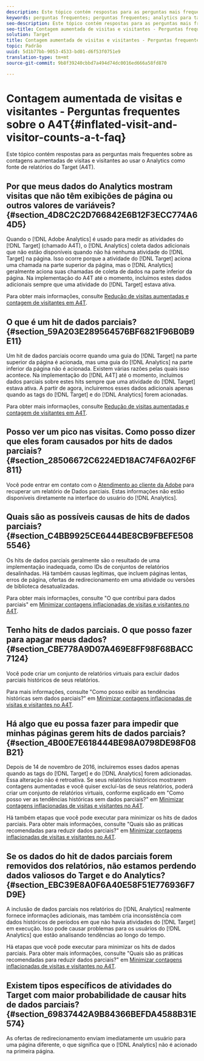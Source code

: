 ```yaml
---
description: Este tópico contém respostas para as perguntas mais frequentes sobre as contagens aumentadas de visitas e visitantes ao usar o Analytics como fonte de relatórios do Target (A4T).
keywords: perguntas frequentes; perguntas frequentes; analytics para target; a4T; inflacionado; visita; visitante; acesso parcial; órfão; órfão; acesso parcial
seo-description: Este tópico contém respostas para as perguntas mais frequentes sobre as contagens aumentadas de visitas e visitantes ao usar o Analytics como fonte de relatórios do Target (A4T).
seo-title: Contagem aumentada de visitas e visitantes - Perguntas frequentes sobre o A4T
solution: Target
title: Contagem aumentada de visitas e visitantes - Perguntas frequentes sobre o A4T
topic: Padrão
uuid: 5d1b77bb-9053-4533-bd01-d6f53f0751e9
translation-type: tm+mt
source-git-commit: 9b8f39240cbbd7a494d74dc0016ed666a58fd870

---
```



# Contagem aumentada de visitas e visitantes - Perguntas frequentes sobre o A4T{#inflated-visit-and-visitor-counts-a-t-faq}

Este tópico contém respostas para as perguntas mais frequentes sobre as contagens aumentadas de visitas e visitantes ao usar o Analytics como fonte de relatórios do Target (A4T).

## Por que meus dados do Analytics mostram visitas que não têm exibições de página ou outros valores de variáveis? {#section_4D8C2C2D766842E6B12F3ECC774A64D5}

Quando o [!DNL Adobe Analytics] é usado para medir as atividades do [!DNL Target] (chamado A4T), o [!DNL Analytics] coleta dados adicionais que não estão disponíveis quando não há nenhuma atividade do [!DNL Target] na página. Isso ocorre porque a atividade do [!DNL Target] aciona uma chamada na parte superior da página, mas o [!DNL Analytics] geralmente aciona suas chamadas de coleta de dados na parte inferior da página. Na implementação do A4T até o momento, incluímos estes dados adicionais sempre que uma atividade do [!DNL Target] estava ativa.

Para obter mais informações, consulte [Redução de visitas aumentadas e contagem de visitantes em A4T](../../../c-integrating-target-with-mac/a4t/c-a4t-troubleshooting/minimizing-inflated-visit-and-visitor-counts-a4t.md#concept_A515C2DE126E44B6AD97754C2C6D5235).

## O que é um hit de dados parciais? {#section_59A203E289564576BF6821F96B0B9E11}

Um hit de dados parciais ocorre quando uma guia do [!DNL Target] na parte superior da página é acionada, mas uma guia do [!DNL Analytics] na parte inferior da página não é acionada. Existem várias razões pelas quais isso acontece. Na implementação do [!DNL A4T] até o momento, incluímos dados parciais sobre estes hits sempre que uma atividade do [!DNL Target] estava ativa. A partir de agora, incluiremos esses dados adicionais apenas quando as tags do [!DNL Target] e do [!DNL Analytics] forem acionadas.

Para obter mais informações, consulte [Redução de visitas aumentadas e contagem de visitantes em A4T](../../../c-integrating-target-with-mac/a4t/c-a4t-troubleshooting/minimizing-inflated-visit-and-visitor-counts-a4t.md#concept_A515C2DE126E44B6AD97754C2C6D5235).

## Posso ver um pico nas visitas. Como posso dizer que eles foram causados por hits de dados parciais? {#section_28506672C6224ED18AC74F6A02F6F811}

Você pode entrar em contato com o [Atendimento ao cliente da Adobe](../../../cmp-resources-and-contact-information.md#reference_ACA3391A00EF467B87930A450050077C) para recuperar um relatório de Dados parciais. Estas informações não estão disponíveis diretamente na interface do usuário do [!DNL Analytics].

## Quais são as possíveis causas de hits de dados parciais? {#section_C4BB9925CE6444BE8CB9FBEFE5085546}

Os hits de dados parciais geralmente são o resultado de uma implementação inadequada, como IDs de conjuntos de relatórios desalinhadas. Há também causas legítimas, que incluem páginas lentas, erros de página, ofertas de redirecionamento em uma atividade ou versões de biblioteca desatualizadas.

Para obter mais informações, consulte &quot;O que contribui para dados parciais&quot; em [Minimizar contagens inflacionadas de visitas e visitantes no A4T](../../../c-integrating-target-with-mac/a4t/c-a4t-troubleshooting/minimizing-inflated-visit-and-visitor-counts-a4t.md#concept_A515C2DE126E44B6AD97754C2C6D5235).

## Tenho hits de dados parciais. O que posso fazer para apagar meus dados? {#section_CBE778A9D07A469E8FF98F68BACC7124}

Você pode criar um conjunto de relatórios virtuais para excluir dados parciais históricos de seus relatórios.

Para mais informações, consulte &quot;Como posso exibir as tendências históricas sem dados parciais?&quot; em [Minimizar contagens inflacionadas de visitas e visitantes no A4T](../../../c-integrating-target-with-mac/a4t/c-a4t-troubleshooting/minimizing-inflated-visit-and-visitor-counts-a4t.md#concept_A515C2DE126E44B6AD97754C2C6D5235).

## Há algo que eu possa fazer para impedir que minhas páginas gerem hits de dados parciais? {#section_4B00E7E618444BE98A0798DE98F08B21}

Depois de 14 de novembro de 2016, incluiremos esses dados apenas quando as tags do [!DNL Target] e do [!DNL Analytics] forem adicionadas. Essa alteração não é retroativa. Se seus relatórios históricos mostrarem contagens aumentadas e você quiser excluí-las de seus relatórios, poderá criar um conjunto de relatórios virtuais, conforme explicado em &quot;Como posso ver as tendências históricas sem dados parciais?&quot; em [Minimizar contagens inflacionadas de visitas e visitantes no A4T](../../../c-integrating-target-with-mac/a4t/c-a4t-troubleshooting/minimizing-inflated-visit-and-visitor-counts-a4t.md#concept_A515C2DE126E44B6AD97754C2C6D5235).

Há também etapas que você pode executar para minimizar os hits de dados parciais. Para obter mais informações, consulte &quot;Quais são as práticas recomendadas para reduzir dados parciais?&quot; em [Minimizar contagens inflacionadas de visitas e visitantes no A4T](../../../c-integrating-target-with-mac/a4t/c-a4t-troubleshooting/minimizing-inflated-visit-and-visitor-counts-a4t.md#concept_A515C2DE126E44B6AD97754C2C6D5235).

## Se os dados do hit de dados parciais forem removidos dos relatórios, não estamos perdendo dados valiosos do Target e do Analytics? {#section_EBC39E8A0F6A40E58F51E776936F7D9E}

A inclusão de dados parciais nos relatórios do [!DNL Analytics] realmente fornece informações adicionais, mas também cria inconsistência com dados históricos de períodos em que não havia atividades do [!DNL Target] em execução. Isso pode causar problemas para os usuários do [!DNL Analytics] que estão analisando tendências ao longo do tempo.

Há etapas que você pode executar para minimizar os hits de dados parciais. Para obter mais informações, consulte &quot;Quais são as práticas recomendadas para reduzir dados parciais?&quot; em [Minimizar contagens inflacionadas de visitas e visitantes no A4T](../../../c-integrating-target-with-mac/a4t/c-a4t-troubleshooting/minimizing-inflated-visit-and-visitor-counts-a4t.md#concept_A515C2DE126E44B6AD97754C2C6D5235).

## Existem tipos específicos de atividades do Target com maior probabilidade de causar hits de dados parciais? {#section_69837442A9B84366BEFDA4588B31E574}

As ofertas de redirecionamento enviam imediatamente um usuário para uma página diferente, o que significa que o [!DNL Analytics] não é acionado na primeira página.
